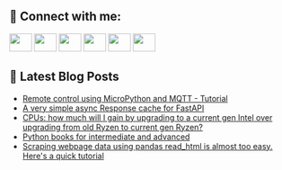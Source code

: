 ## 🔎 Connect with me:
[<img height="32" width="40" src="https://cdn.jsdelivr.net/npm/simple-icons@v5/icons/telegram.svg" />](https://t.me/bullbesh)
[<img height="32" width="40" src="https://cdn.jsdelivr.net/npm/simple-icons@v5/icons/vk.svg" />](https://vk.com/bullbesh)
[<img height="32" width="40" src="https://cdn.jsdelivr.net/npm/simple-icons@v5/icons/twitter.svg" />](https://twitter.com/bullbesh1)
[<img height="32" width="40" src="https://cdn.jsdelivr.net/npm/simple-icons@v5/icons/instagram.svg" />](https://www.instagram.com/bullbesh)
[<img height="32" width="40" src="https://cdn.jsdelivr.net/npm/simple-icons@v5/icons/reddit.svg" />](https://www.reddit.com/user/bullbesh)
[<img height="32" width="40" src="https://cdn.jsdelivr.net/npm/simple-icons@v5/icons/youtube.svg" />](https://www.youtube.com/channel/UCtfjRs6uzgq5mfm8S06WTcg)

## 📕 Latest Blog Posts
<!-- BLOG-POST-LIST:START -->
- [Remote control using MicroPython and MQTT - Tutorial](https://www.reddit.com/r/Python/comments/v45gw6/remote_control_using_micropython_and_mqtt_tutorial/)
- [A very simple async Response cache for FastAPI](https://www.reddit.com/r/Python/comments/v44mja/a_very_simple_async_response_cache_for_fastapi/)
- [CPUs: how much will I gain by upgrading to a current gen Intel over upgrading from old Ryzen to current gen Ryzen?](https://www.reddit.com/r/Python/comments/v447ky/cpus_how_much_will_i_gain_by_upgrading_to_a/)
- [Python books for intermediate and advanced](https://www.reddit.com/r/Python/comments/v442ud/python_books_for_intermediate_and_advanced/)
- [Scraping webpage data using pandas read_html is almost too easy. Here&#39;s a quick tutorial](https://www.reddit.com/r/Python/comments/v400qj/scraping_webpage_data_using_pandas_read_html_is/)
<!-- BLOG-POST-LIST:END -->
